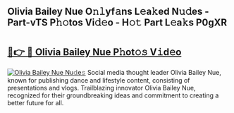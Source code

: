 ## Olivia Bailey Nue O𝚗𝚕yf𝚊ns L𝚎a𝚔ed N𝚞𝚍es - Part-vTS P𝚑𝚘tos Vi𝚍𝚎o - H𝚘𝚝 Part L𝚎a𝚔s P0gXR

# <h2><a href="http://kfewow6.oniu.top/?m=Olivia+Bailey+Nue">🔗👉 🔴 Olivia Bailey Nue P𝚑ot𝚘𝚜 V𝚒d𝚎o</a></h2>

[![Olivia Bailey Nue Nu𝚍e𝚜](https://i.imgur.com/0qMVB7G.gif)](http://kfewow6.oniu.top/?m=Olivia+Bailey+Nue)
Social media thought leader Olivia Bailey Nue, known for publishing dance and lifestyle content, consisting of presentations and vlogs. Trailblazing innovator Olivia Bailey Nue, recognized for their groundbreaking ideas and commitment to creating a better future for all.  
